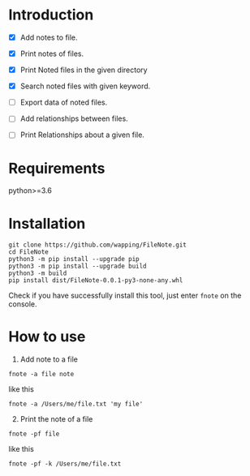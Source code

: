 # Introduction

- [x] Add notes to file.  

- [x] Print notes of files.
- [x] Print Noted files in the given directory
- [x] Search noted files with given keyword.
- [ ] Export data of noted files.
- [ ] Add relationships between files.
- [ ] Print Relationships about a given file.

# Requirements

python>=3.6

# Installation
```
git clone https://github.com/wapping/FileNote.git
cd FileNote
python3 -m pip install --upgrade pip
python3 -m pip install --upgrade build
python3 -m build
pip install dist/FileNote-0.0.1-py3-none-any.whl
```

Check if you have successfully install this tool, just enter `fnote` on the console.

# How to use

1. Add note to a file

`fnote -a file note`

like this

`fnote -a /Users/me/file.txt 'my file'`

2. Print the note of a file

`fnote -pf file`

like this

`fnote -pf -k /Users/me/file.txt`